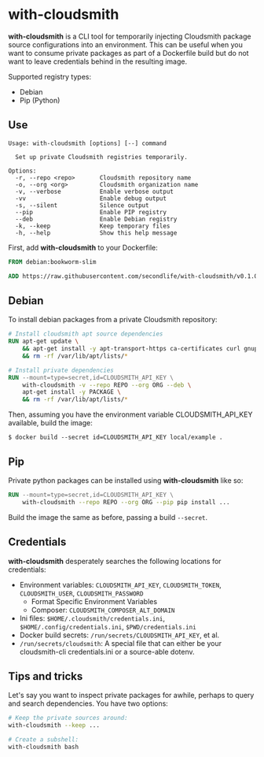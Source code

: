 # with-cloudsmith

**with-cloudsmith** is a CLI tool for temporarily injecting Cloudsmith package
source configurations into an environment. This can be useful when you want
to consume private packages as part of a Dockerfile build but do not want to
leave credentials behind in the resulting image.

Supported registry types:

- Debian
- Pip (Python)

## Use

```text
Usage: with-cloudsmith [options] [--] command

  Set up private Cloudsmith registries temporarily.

Options:
  -r, --repo <repo>       Cloudsmith repository name
  -o, --org <org>         Cloudsmith organization name
  -v, --verbose           Enable verbose output
  -vv                     Enable debug output
  -s, --silent            Silence output
  --pip                   Enable PIP registry
  --deb                   Enable Debian registry
  -k, --keep              Keep temporary files
  -h, --help              Show this help message
```

First, add **with-cloudsmith** to your Dockerfile:
```dockerfile
FROM debian:bookworm-slim

ADD https://raw.githubusercontent.com/secondlife/with-cloudsmith/v0.1.0/with-cloudsmith /usr/bin/
```

## Debian

To install debian packages from a private Cloudsmith repository:
```dockerfile
# Install cloudsmith apt source dependencies
RUN apt-get update \
    && apt-get install -y apt-transport-https ca-certificates curl gnupg \
    && rm -rf /var/lib/apt/lists/*

# Install private dependencies
RUN --mount=type=secret,id=CLOUDSMITH_API_KEY \
    with-cloudsmith -v --repo REPO --org ORG --deb \
    apt-get install -y PACKAGE \
    && rm -rf /var/lib/apt/lists/*
```

Then, assuming you have the environment variable CLOUDSMITH_API_KEY available, build the image:
```
$ docker build --secret id=CLOUDSMITH_API_KEY local/example .
```

## Pip

Private python packages can be installed using **with-cloudsmith** like so:

```dockerfile
RUN --mount=type=secret,id=CLOUDSMITH_API_KEY \
    with-cloudsmith --repo REPO --org ORG --pip pip install ...
```

Build the image the same as before, passing a build `--secret`.

## Credentials

**with-cloudsmith** desperately searches the following locations for credentials:

- Environment variables: `CLOUDSMITH_API_KEY`, `CLOUDSMITH_TOKEN`, `CLOUDSMITH_USER`, `CLOUDSMITH_PASSWORD`
    - Format Specific Environment Variables
    - Composer: `CLOUDSMITH_COMPOSER_ALT_DOMAIN`
- Ini files: `$HOME/.cloudsmith/credentials.ini`, `$HOME/.config/credentials.ini`, `$PWD/credentials.ini`
- Docker build secrets: `/run/secrets/CLOUDSMITH_API_KEY`, et al.
- `/run/secrets/cloudsmith`: A special file that can either be your cloudsmith-cli credentials.ini or a source-able dotenv.

## Tips and tricks

Let's say you want to inspect private packages for awhile, perhaps to query
and search dependencies. You have two options:

```sh
# Keep the private sources around:
with-cloudsmith --keep ...

# Create a subshell:
with-cloudsmith bash
```
